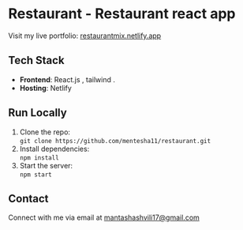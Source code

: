 # Restaurant - Restaurant react app

Visit my live portfolio: [restaurantmix.netlify.app](https://restaurantmix.netlify.app)

## Tech Stack

- **Frontend**: React.js  , tailwind .
- **Hosting**: Netlify  

## Run Locally

1. Clone the repo:  
   `git clone https://github.com/mentesha11/restaurant.git`
2. Install dependencies:  
   `npm install`
3. Start the server:  
   `npm start`
## Contact

Connect with me via email at [mantashashvili17@gmail.com](mantashashvili17@gmail.com)